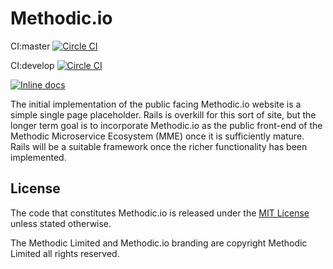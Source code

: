 # Methodic.io

CI:master  [![Circle CI](https://circleci.com/gh/methodic-io/methodic-io/tree/master.svg?style=svg)](https://circleci.com/gh/methodic-io/methodic-io/tree/master)

CI:develop [![Circle CI](https://circleci.com/gh/methodic-io/methodic-io/tree/develop.svg?style=svg)](https://circleci.com/gh/methodic-io/methodic-io/tree/develop)

[![Inline docs](http://inch-ci.org/github/methodic-io/methodic-io.svg?branch=develop)](http://inch-ci.org/github/methodic-io/methodic-io)

The initial implementation of the public facing Methodic.io website is a simple single page placeholder. Rails is overkill for this sort of site, but the longer term goal is to incorporate Methodic.io as the public front-end of the Methodic Microservice Ecosystem (MME) once it is sufficiently mature. Rails will be a suitable framework once the richer functionality has been implemented.

## License

The code that constitutes Methodic.io is released under the [MIT License](http://www.opensource.org/licenses/MIT) unless stated otherwise.

The Methodic Limited and Methodic.io branding are copyright Methodic Limited all rights reserved.
